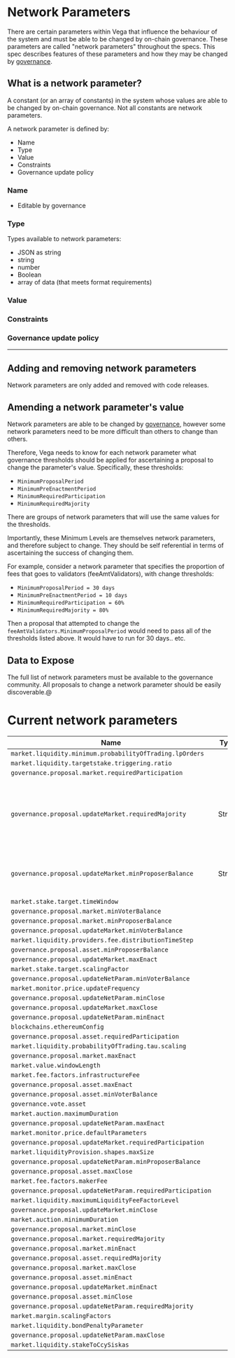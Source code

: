 # Network Parameters

There are certain parameters within Vega that influence the behaviour of the system and must be able to be changed by on-chain governance. These parameters are called "network parameters" throughout the specs. This spec describes features of these parameters and how they may be changed by [governance](./0028-governance.md).

## What is a network parameter?

A constant (or an array of constants) in the system whose values are able to be changed by on-chain governance. Not all constants are network parameters.

A network parameter is defined by:
* Name
* Type
* Value
* Constraints
* Governance update policy 

### Name

* Editable by governance

### Type

Types available to network parameters:
- JSON as string
- string
- number
- Boolean
- array of data (that meets format requirements)

### Value

### Constraints

### Governance update policy

---

## Adding and removing network parameters

Network parameters are only added and removed with code releases.

## Amending a network parameter's value

Network parameters are able to be changed by [governance](./0028-governance.md), however some network parameters need to be more difficult than others to change than others.

Therefore, Vega needs to know for each network parameter what governance thresholds should be applied for ascertaining a proposal to change the parameter's value. Specifically, these thresholds:

* `MinimumProposalPeriod`
* `MinimumPreEnactmentPeriod`
* `MinimumRequiredParticipation` 
* `MinimumRequiredMajority`

There are groups of network parameters that will use the same values for the thresholds.

Importantly, these Minimum Levels are themselves network parameters, and therefore subject to change. They should be self referential in terms of ascertaining the success of changing them.

For example, consider a network parameter that specifies the proportion of fees that goes to validators (feeAmtValidators), with change thresholds:

* `MinimumProposalPeriod = 30 days`
* `MinimumPreEnactmentPeriod = 10 days` 
* `MinimumRequiredParticipation = 60%` 
* `MinimumRequiredMajority = 80%`

Then a proposal that attempted to change the `feeAmtValidators.MinimumProposalPeriod` would need to pass all of the thresholds listed above. It would have to run for 30 days.. etc.

## Data to Expose

The full list of network parameters must be available to the governance community. All proposals to change a network parameter should be easily discoverable.@

# Current network parameters
| Name                                                     | Type     | Specification | Description                                                 |
|----------------------------------------------------------|:--------:|---------------|-------------------------------------------------------------|
|`market.liquidity.minimum.probabilityOfTrading.lpOrders`  |          |               |               |
|`market.liquidity.targetstake.triggering.ratio`           |          |               |               |
|`governance.proposal.market.requiredParticipation`        |          |               |               |
|`governance.proposal.updateMarket.requiredMajority`       | String   |               | 'Yes' votes must outnumber 'No' votes on this proposal by this proportion              |
|`governance.proposal.updateMarket.minProposerBalance`     | String   |               | Minimum Governance token balance for proposals              |
|`market.stake.target.timeWindow`                          |          |               |               |
|`governance.proposal.market.minVoterBalance`              |          |               |               |
|`governance.proposal.market.minProposerBalance`           |          |               |               |
|`governance.proposal.updateMarket.minVoterBalance`        |          |               |               |
|`market.liquidity.providers.fee.distributionTimeStep`     |          |               |               |
|`governance.proposal.asset.minProposerBalance`            |          |               |               |
|`governance.proposal.updateMarket.maxEnact`               |          |               |               |
|`market.stake.target.scalingFactor`                       |          |               |               |
|`governance.proposal.updateNetParam.minVoterBalance`      |          |               |               |
|`market.monitor.price.updateFrequency`                    |          |               |               |
|`governance.proposal.updateNetParam.minClose`             |          |               |               |
|`governance.proposal.updateMarket.maxClose`               |          |               |               |
|`governance.proposal.updateNetParam.minEnact`             |          |               |               |
|`blockchains.ethereumConfig`                              |          |               |               |
|`governance.proposal.asset.requiredParticipation`         |          |               |               |
|`market.liquidity.probabilityOfTrading.tau.scaling`       |          |               |               |
|`governance.proposal.market.maxEnact`                     |          |               |               |
|`market.value.windowLength`                               |          |               |               |
|`market.fee.factors.infrastructureFee`                    |          |               |               |
|`governance.proposal.asset.maxEnact`                      |          |               |               |
|`governance.proposal.asset.minVoterBalance`               |          |               |               |
|`governance.vote.asset`                                   |          |               |               |
|`market.auction.maximumDuration`                          |          |               |               |
|`governance.proposal.updateNetParam.maxEnact`             |          |               |               |
|`market.monitor.price.defaultParameters`                  |          |               |               |
|`governance.proposal.updateMarket.requiredParticipation`  |          |               |               |
|`market.liquidityProvision.shapes.maxSize`                |          |               |               |
|`governance.proposal.updateNetParam.minProposerBalance`   |          |               |               |
|`governance.proposal.asset.maxClose`                      |          |               |               |
|`market.fee.factors.makerFee`                             |          |               |               |
|`governance.proposal.updateNetParam.requiredParticipation`|          |               |               |
|`market.liquidity.maximumLiquidityFeeFactorLevel`         |          |               |               |
|`governance.proposal.updateMarket.minClose`               |          |               |               |
|`market.auction.minimumDuration`                          |          |               |               |
|`governance.proposal.market.minClose`                     |          |               |               |
|`governance.proposal.market.requiredMajority`             |          |               |               |
|`governance.proposal.market.minEnact`                     |          |               |               |
|`governance.proposal.asset.requiredMajority`              |          |               |               |
|`governance.proposal.market.maxClose`                     |          |               |               |
|`governance.proposal.asset.minEnact`                      |          |               |               |
|`governance.proposal.updateMarket.minEnact`               |          |               |               |
|`governance.proposal.asset.minClose`                      |          |               |               |
|`governance.proposal.updateNetParam.requiredMajority`     |          |               |               |
|`market.margin.scalingFactors`                            |          |               |               |
|`market.liquidity.bondPenaltyParameter`                   |          |               |               |
|`governance.proposal.updateNetParam.maxClose`             |          |               |               |
|`market.liquidity.stakeToCcySiskas`                       |          |               |               |
